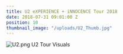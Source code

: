 ```yaml
---
title: U2 eXPERIENCE + iNNOCENCE Tour 2018
date: 2018-07-31 09:01:00 Z
position: 10
thumbnail_image: "/uploads/U2_Thumb.jpg"
---
```


![U2.png](/uploads/U2.png)
U2 Tour Visuals